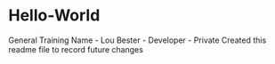 # Hello-World
General Training
Name - Lou Bester - Developer - Private
Created this readme file to record future changes
